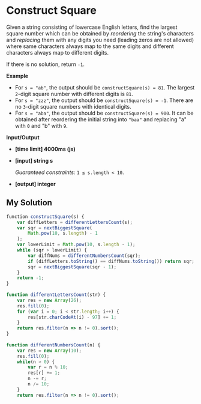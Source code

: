 # Construct Square
﻿Given a string consisting of lowercase English letters, find the largest square number which can be obtained by _reordering_ the string's characters and _replacing_ them with any digits you need (leading zeros are not allowed) where same characters always map to the same digits and different characters always map to different digits.

If there is no solution, return `-1`.

**Example**

*   For `s = "ab"`, the output should be
    `constructSquare(s) = 81`.
    The largest `2`-digit square number with different digits is `81`.
*   For `s = "zzz"`, the output should be
    `constructSquare(s) = -1`.
    There are no `3`-digit square numbers with identical digits.
*   For `s = "aba"`, the output should be
    `constructSquare(s) = 900`.
    It can be obtained after reordering the initial string into `"baa"` and replacing "a" with `0` and "b" with `9`.

**Input/Output**

*   **[time limit] 4000ms (js)**

*   **[input] string s**

    _Guaranteed constraints:_
    `1 ≤ s.length < 10`.

*   **[output] integer**


## My Solution
```javascript
﻿function constructSquare(s) {
    var diffLetters = differentLettersCount(s);
    var sqr = nextBiggestSquare(
        Math.pow(10, s.length) - 1
    );
    var lowerLimit = Math.pow(10, s.length - 1);
    while (sqr > lowerLimit) {
        var diffNums = differentNumbersCount(sqr);
        if (diffLetters.toString() == diffNums.toString()) return sqr;
        sqr = nextBiggestSquare(sqr - 1);
    }
    return -1;
}
​
function differentLettersCount(str) {
    var res = new Array(26);
    res.fill(0);
    for (var i = 0; i < str.length; i++) {
        res[str.charCodeAt(i) - 97] += 1;
    }
    return res.filter(n => n != 0).sort();
}
​
function differentNumbersCount(n) {
    var res = new Array(10);
    res.fill(0);
    while(n > 0) {
        var r = n % 10;
        res[r] += 1;
        n -= r;
        n /= 10;
    }
    return res.filter(n => n != 0).sort();
```
